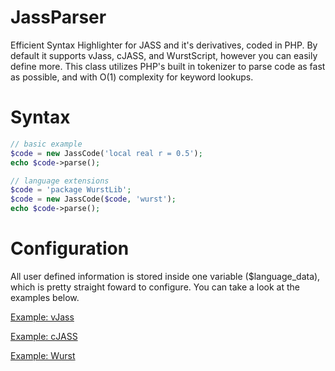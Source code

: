 JassParser
==========

Efficient Syntax Highlighter for JASS and it's derivatives, coded in PHP. By default it supports vJass, cJASS, and WurstScript, however you can easily define more. This class utilizes PHP's built in tokenizer to parse code as fast as possible, and with O(1) complexity for keyword lookups.

Syntax
==========

```php
// basic example
$code = new JassCode('local real r = 0.5');
echo $code->parse();

// language extensions
$code = 'package WurstLib';
$code = new JassCode($code, 'wurst');
echo $code->parse();
```

Configuration
==========

All user defined information is stored inside one variable ($language_data), which is pretty straight foward to configure. 
You can take a look at the examples below.

[Example: vJass](https://github.com/ashinnblunts/jassparser/blob/master/highlighter/languages/vjass.php)

[Example: cJASS](https://github.com/ashinnblunts/jassparser/blob/master/highlighter/languages/cjass.php)

[Example: Wurst](https://github.com/ashinnblunts/jassparser/blob/master/highlighter/languages/wurst.php)
